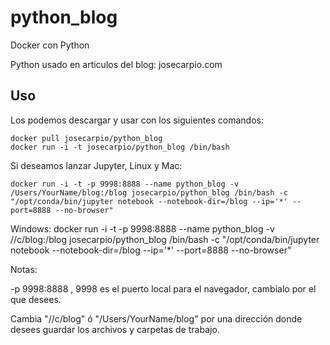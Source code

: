 # python_blog
Docker con Python 

Python usado en articulos del blog: josecarpio.com

Uso
-----

Los podemos descargar y usar con los siguientes comandos:

    docker pull josecarpio/python_blog
    docker run -i -t josecarpio/python_blog /bin/bash
    
Si deseamos lanzar Jupyter, Linux y Mac:

    docker run -i -t -p 9998:8888 --name python_blog -v /Users/YourName/blog:/blog josecarpio/python_blog /bin/bash -c "/opt/conda/bin/jupyter notebook --notebook-dir=/blog --ip='*' --port=8888 --no-browser"
    
Windows:
    docker run -i -t -p 9998:8888 --name python_blog -v //c/blog:/blog josecarpio/python_blog /bin/bash -c "/opt/conda/bin/jupyter notebook --notebook-dir=/blog --ip='*' --port=8888 --no-browser"

Notas:

-p 9998:8888 , 9998 es el puerto local para el navegador, cambialo por el que desees.

Cambia "//c/blog" ó "/Users/YourName/blog" por una dirección donde desees guardar los archivos y carpetas de trabajo.
